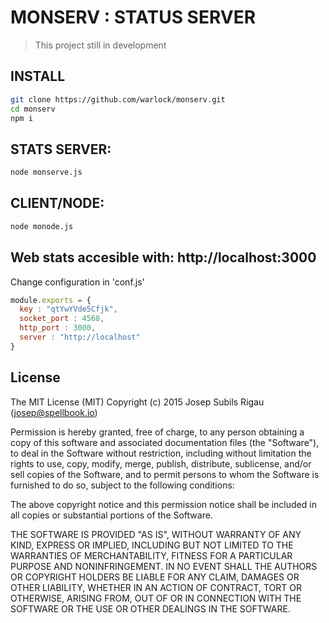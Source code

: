 MONSERV : STATUS SERVER
===
>This project still in development

## INSTALL
```sh
git clone https://github.com/warlock/monserv.git
cd monserv
npm i
```

## STATS SERVER:
```sh
node monserve.js
```

## CLIENT/NODE:
```sh
node monode.js
```

## Web stats accesible with: http://localhost:3000

Change configuration in 'conf.js'

```js
module.exports = {
  key : "qtYwYVde5Cfjk",
  socket_port : 4568,
  http_port : 3000,
  server : "http://localhost"
}
```

## License
The MIT License (MIT)
Copyright (c) 2015 Josep Subils Rigau (josep@spellbook.io)

Permission is hereby granted, free of charge, to any person obtaining a copy of this software and associated documentation files (the "Software"), to deal in the Software without restriction, including without limitation the rights to use, copy, modify, merge, publish, distribute, sublicense, and/or sell copies of the Software, and to permit persons to whom the Software is furnished to do so, subject to the following conditions:

The above copyright notice and this permission notice shall be included in all copies or substantial portions of the Software.

THE SOFTWARE IS PROVIDED "AS IS", WITHOUT WARRANTY OF ANY KIND, EXPRESS OR IMPLIED, INCLUDING BUT NOT LIMITED TO THE WARRANTIES OF MERCHANTABILITY, FITNESS FOR A PARTICULAR PURPOSE AND NONINFRINGEMENT. IN NO EVENT SHALL THE AUTHORS OR COPYRIGHT HOLDERS BE LIABLE FOR ANY CLAIM, DAMAGES OR OTHER LIABILITY, WHETHER IN AN ACTION OF CONTRACT, TORT OR OTHERWISE, ARISING FROM, OUT OF OR IN CONNECTION WITH THE SOFTWARE OR THE USE OR OTHER DEALINGS IN THE SOFTWARE.